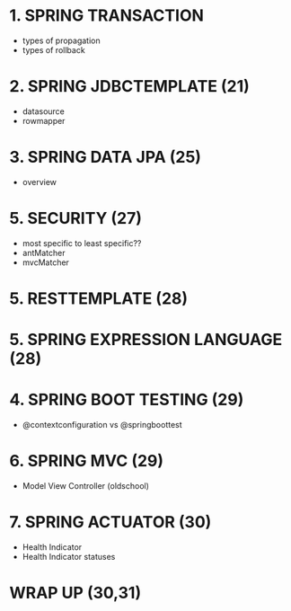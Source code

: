 # 1. SPRING TRANSACTION 
* types of propagation
* types of rollback

# 2. SPRING JDBCTEMPLATE (21)
* datasource
* rowmapper

# 3. SPRING DATA JPA (25)
* overview

# 5. SECURITY (27)
* most specific to least specific??
* antMatcher
* mvcMatcher

# 5. RESTTEMPLATE (28)

# 5. SPRING EXPRESSION LANGUAGE (28)

# 4. SPRING BOOT TESTING (29)
* @contextconfiguration vs @springboottest

# 6. SPRING MVC (29)
* Model View Controller (oldschool)

# 7. SPRING ACTUATOR (30)
* Health Indicator
* Health Indicator statuses

# WRAP UP (30,31)
